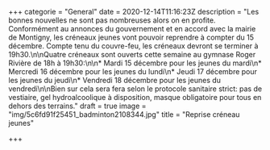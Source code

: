 +++
categorie = "General"
date = 2020-12-14T11:16:23Z
description = "Les bonnes nouvelles ne sont pas nombreuses alors on en profite. Conformément au annonces du gouvernement et en accord avec la mairie de Montigny, les créneaux jeunes vont pouvoir reprendre à compter du 15 décembre. Compte tenu du couvre-feu, les créneaux devront se terminer à 19h30.\n\nQuatre créneaux sont ouverts cette semaine au gymnase Roger Rivière de 18h à 19h30:\n\n* Mardi 15 décembre pour les jeunes du mardi\n* Mercredi 16 décembre pour les jeunes du lundi\n* Jeudi 17 décembre pour les jeunes du jeudi\n* Vendredi 18 décembre pour les jeunes du vendredi\n\nBien sur cela sera fera selon le protocole sanitaire strict: pas de vestiaire, gel hydroalcoolique à disposition, masque obligatoire pour tous en dehors des terrains."
draft = true
image = "img/5c6fd91f25451_badminton2108344.jpg"
title = "Reprise créneau jeunes"

+++
